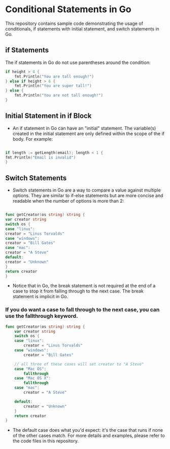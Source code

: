# Conditional Statements in Go

This repository contains sample code demonstrating the usage of conditionals, if statements with initial statement, and switch statements in Go.

## if Statements

The if statements in Go do not use parentheses around the condition:

```go
if height > 4 {
    fmt.Println("You are tall enough!")
} else if height > 6 {
    fmt.Println("You are super tall!")
} else {
    fmt.Println("You are not tall enough!")
}
```

## Initial Statement in if Block

- An if statement in Go can have an "initial" statement. The variable(s) created in the initial statement are only defined within the scope of the if body. For example:

```go

if length := getLength(email); length < 1 {
fmt.Println("Email is invalid")
}
```

## Switch Statements

- Switch statements in Go are a way to compare a value against multiple options. They are similar to if-else statements but are more concise and readable when the number of options is more than 2:

```go

func getCreator(os string) string {
var creator string
switch os {
case "linux":
creator = "Linus Torvalds"
case "windows":
creator = "Bill Gates"
case "mac":
creator = "A Steve"
default:
creator = "Unknown"
}
return creator
}
```

- Notice that in Go, the break statement is not required at the end of a case to stop it from falling through to the next case. The break statement is implicit in Go.

### If you do want a case to fall through to the next case, you can use the fallthrough keyword.

```go
func getCreator(os string) string {
    var creator string
    switch os {
    case "linux":
        creator = "Linus Torvalds"
    case "windows":
        creator = "Bill Gates"

    // all three of these cases will set creator to "A Steve"
    case "Mac OS":
        fallthrough
    case "Mac OS X":
        fallthrough
    case "mac":
        creator = "A Steve"

    default:
        creator = "Unknown"
    }
    return creator
}
```

- The default case does what you'd expect: it's the case that runs if none of the other cases match. For more details and examples, please refer to the code files in this repository.
